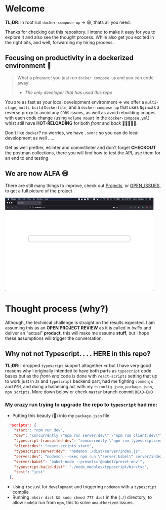 # Welcome 

**TL;DR**: in root run `docker-compose up` => 😃, thats all you need.

Thanks for checking out this repository. I intend to make it easy for you to explore it and also see the thought process. While also get you excited in the right bits, and well, forwarding my hiring process.

## Focusing on productivity in a dockerized environment 🐳 

> What a pleasure! you just run `docker compose up` and you can code away!
> -  _The only developer that has used this repo_

You are as fast as your local development environment => we offer a `multi-stage`, `multi build` `Dockerfile`, and a `docker-compose up` that uses `Nginx`as a reverse proxy to avoid any `CORS` issues, as well as avoid rebuilding images with each code change (using `volume mount` in the `docker-compose.yml`) whist still have **HOT-RELOADING** for both *front* and *back*  🤯🤯🤯🤯🤯.

Don't like `docker`? no worries, we have `.nvmrc` so you can do local development as well .....

Get as well prettier, eslinter and commitlinter and don't forget **CHECKOUT** the postman collections, there you will find how to test the API, use them for an end to end testing

## We are now ALFA 😅

There are still many things to improve, check out [Projects](https://github.com/EstebanMarin/express-react-app/projects), or [OPEN_ISSUES](https://github.com/EstebanMarin/express-react-app/issues), to get a full picture of the project

![Working Prototype](https://github.com/EstebanMarin/express-react-app/blob/mvp-alfa/EMM_app_GIF.gif)

# Thought process (why?)

Although, the technical challenge is straight on the results expected. 
I am assuming this as an **OPEN PROJECT REVIEW** as it is called in _twilio_ and deliver an "actual" **product**, this will make me assume **stuff**, but I hope these assumptions will trigger the conversation.


## Why not not Typescript. . . . **HERE** in this repo?

**TL;DR**: I dropped `typescript` support altogether => but I have very good reasons why
I originally intended to have both parts as `typescript` code bases but as the _front-end_ code is done with `react-scripts` setting that up to work just in `JS` and `typescript` backend part, had me fighting `commonjs` and `ESM`, and doing a balancing act with my `tsconfig.json`, `package.json`, `npm scripts`. More down below or check `master` branch commit `DEAD-END`

### My crazy run trying to upgrade the repo to `typescript` had me:

- Putting this beauty (🤢) into my `package.json` file:

```json
  "scripts": {
    "start": "npm run dev",
    "dev": "concurrently \"npm run server:dev\" \"npm run client:dev\"",
    "typescript-transpiled-dev": "concurrently \"npm run typescript:server:dev\" \"npm run client:dev\"",
    "client:dev": "react-scripts start",
    "typescript:server:dev": "nodemon ./dist/server/index.js",
    "server:dev": "nodemon --exec npm run \"server:babel\" server/index.js",
    "server:babel": "babel-node --presets='@babel/preset-env'",
    "typescript-build-dist": "./node_modules/typescript/bin/tsc",
    "test": "jest"
  },
```

- Using `tsc` just for `development` and triggering `nodemon` with a `typescript` compile
- Running: `mkdir dist && sudo chmod 777 dist` in the (`./`) directory, to allow `node`to run from `npm`, this to solve `unauthorized` issues.

